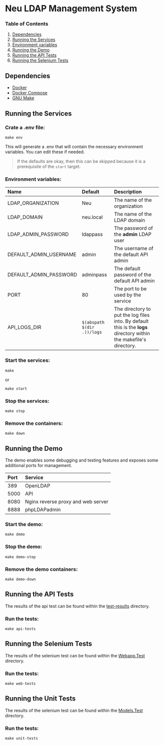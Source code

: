 # Neu LDAP Management System

### Table of Contents
1. [Dependencies](#dependencies)
2. [Running the Services](#running-the-services)
3. [Environment variables](#environment-variables)
4. [Running the Demo](#running-the-demo)
5. [Running the API Tests](#running-the-api-tests)
6. [Running the Selenium Tests](#running-the-selenium-tests)


## Dependencies
- [Docker](https://www.docker.com/)
- [Docker Compose](https://docs.docker.com/compose/)
- [GNU Make](https://www.gnu.org/software/make/)


## Running the Services
### Crate a .env file:
```
make env
```

This will generate a .env that will contain the necessary environment variables. You can edit these if needed.
> If the defaults are okay, then this can be skipped because it is a prerequisite of the `start` target.

### Environment variables:
| Name | Default | Description |
|:---|:---|:---|
| LDAP_ORGANIZATION | Neu | The name of the organization |
| LDAP_DOMAIN | neu.local | The name of the LDAP domain |
| LDAP_ADMIN_PASSWORD | ldappass | The password of the **admin** LDAP user |
| DEFAULT_ADMIN_USERNAME | admin | The username of the default API admin |
| DEFAULT_ADMIN_PASSWORD | adminpass | The default password of the default API admin |
| PORT | 80 | The port to be used by the service |
| API_LOGS_DIR | `$(abspath $(dir .))/logs` | The directory to put the log files into. By default this is the **logs** directory within the makefile's directory. |


### Start the services:
```
make
```
or
```
make start
```

### Stop the services:
```
make stop
```

### Remove the containers:
```
make down
```

## Running the Demo
The demo enables some debugging and testing features and exposes some additional ports for management.

| Port | Service |
|:---|:---|
| 389 | OpenLDAP |
| 5000 | API |
| 8080 | Nginx reverse proxy and web server |
| 8888 | phpLDAPadmin |

### Start the demo:
```
make demo
```

### Stop the demo:
```
make demo-stop
```

### Remove the demo containers:
```
make demo-down
```

## Running the API Tests
The results of the api test can be found within the [test-results](./docs/test-results/) directory.

### Run the tests:
```
make api-tests
```

## Running the Selenium Tests
The results of the selenium test can be found within the [Webapp.Test](./NeuLdapMgnt/Webapp.Tests/) directory.

### Run the tests:
```
make web-tests
```

## Running the Unit Tests
The results of the selenium test can be found within the [Models.Test](./NeuLdapMgnt/Models.Tests/) directory.

### Run the tests:
```
make unit-tests
```
